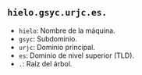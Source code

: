 ## `hielo.gsyc.urjc.es.`

- `hielo`: Nombre de la máquina.
- `gsyc`: Subdominio.
- `urjc`: Dominio principal.
- `es`: Dominio de nivel superior (TLD).
- `.`: Raíz del árbol.

